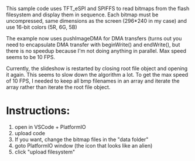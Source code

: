 This sample code uses TFT_eSPI and SPIFFS to read bitmaps from the flash filesystem and display them in sequence.
Each bitmap must be uncompressed, same dimensions as the screen (296*240 in my case) and use 16-bit colors (5R, 6G, 5B)

The example now uses pushImageDMA for DMA transfers (turns out you need to encapsulate DMA transfer with beginWrite() and endWrite(),
but there is no speedup because I'm not doing anything in parallel. Max speed seems to be 10 FPS.

Currently, the slideshow is restarted by closing root file object and opening it again. This seems to slow down the algorithm a lot.
To get the max speed of 10 FPS, I needed to keep all bmp filenames in an array and iterate the array rather than iterate the root file object.

# Instructions:
1. open in VSCode + PlatformIO
2. upload code
3. If you want, change the bitmap files in the "data folder"
4. goto PlatformIO window (the icon that looks like an alien)
5. click "upload filesystem"
